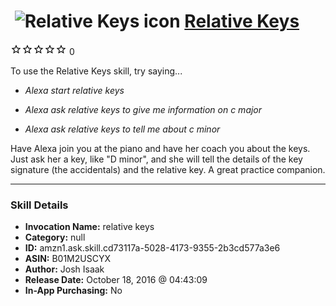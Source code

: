 # &nbsp;<img src="skill_icon" alt="Relative Keys icon" width="36"> [Relative Keys](http://alexa.amazon.com/#skills/amzn1.ask.skill.cd73117a-5028-4173-9355-2b3cd577a3e6)
![0 stars](../../images/ic_star_border_black_18dp_1x.png)![0 stars](../../images/ic_star_border_black_18dp_1x.png)![0 stars](../../images/ic_star_border_black_18dp_1x.png)![0 stars](../../images/ic_star_border_black_18dp_1x.png)![0 stars](../../images/ic_star_border_black_18dp_1x.png) 0

To use the Relative Keys skill, try saying...

* *Alexa start relative keys*

* *Alexa ask relative keys to give me information on c major*

* *Alexa ask relative keys to tell me about c minor*

Have Alexa join you at the piano and have her coach you about the keys.  Just ask her a key, like "D minor", and she will tell the details of the key signature (the accidentals) and the relative key.  A great practice companion.

***

### Skill Details

* **Invocation Name:** relative keys
* **Category:** null
* **ID:** amzn1.ask.skill.cd73117a-5028-4173-9355-2b3cd577a3e6
* **ASIN:** B01M2USCYX
* **Author:** Josh Isaak
* **Release Date:** October 18, 2016 @ 04:43:09
* **In-App Purchasing:** No
